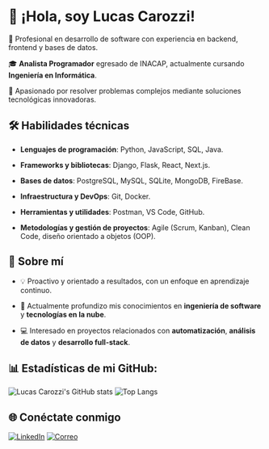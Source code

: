 # 👋 ¡Hola, soy Lucas Carozzi!

🌟 Profesional en desarrollo de software con experiencia en backend, frontend y bases de datos.  

🎓 **Analista Programador** egresado de INACAP, actualmente cursando **Ingeniería en Informática**.  

🎯 Apasionado por resolver problemas complejos mediante soluciones tecnológicas innovadoras.

## 🛠️ Habilidades técnicas

- **Lenguajes de programación**: Python, JavaScript, SQL, Java.
  
- **Frameworks y bibliotecas**: Django, Flask, React, Next.js.
  
- **Bases de datos**: PostgreSQL, MySQL, SQLite, MongoDB, FireBase.
  
- **Infraestructura y DevOps**: Git, Docker.
  
- **Herramientas y utilidades**: Postman, VS Code, GitHub.
  
- **Metodologías y gestión de proyectos**: Agile (Scrum, Kanban), Clean Code, diseño orientado a objetos (OOP).

## 🚀 Sobre mí

- 💡 Proactivo y orientado a resultados, con un enfoque en aprendizaje continuo.
  
- 🌱 Actualmente profundizo mis conocimientos en **ingeniería de software** y **tecnologías en la nube**.
   
- 💻 Interesado en proyectos relacionados con **automatización**, **análisis de datos** y **desarrollo full-stack**.


## 📊 Estadísticas de mi GitHub:
![Lucas Carozzi's GitHub stats](https://github-readme-stats.vercel.app/api?username=lucascarozzi&show_icons=true&theme=gruvbox)
![Top Langs](https://github-readme-stats.vercel.app/api/top-langs/?username=lucascarozzi&layout=compact&theme=gruvbox)



## 🌐 Conéctate conmigo
[![LinkedIn](https://img.shields.io/badge/-LinkedIn-0077B5?style=flat-square&logo=linkedin&logoColor=white)](https://www.linkedin.com/in/lucas-carozzi/)
[![Correo](https://img.shields.io/badge/-lucas.carozzi@example.com-D14836?style=flat-square&logo=gmail&logoColor=white)](mailto:lucas.carozzi24@gmail.com)
